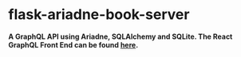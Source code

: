 # flask-ariadne-book-server
**A GraphQL API using Ariadne, SQLAlchemy and SQLite. The React GraphQL Front End can be found <a href='https://github.com/cjl248/react-graphql-client/blob/master/README.md'>here</a>.**
